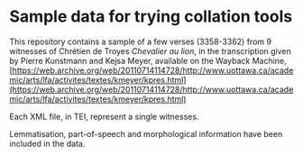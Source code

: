 # Sample data for trying collation tools

This repository contains a sample of a few verses (3358-3362) from 9 witnesses of 
Chrétien de Troyes _Chevalier au lion_, in the transcription given by Pierre Kunstmann and
Kejsa Meyer, available on the Wayback Machine, [https://web.archive.org/web/20110714114728/http://www.uottawa.ca/academic/arts/lfa/activites/textes/kmeyer/kpres.html](https://web.archive.org/web/20110714114728/http://www.uottawa.ca/academic/arts/lfa/activites/textes/kmeyer/kpres.html)

Each XML file, in TEI, represent a single witnesses.

Lemmatisation, part-of-speech and morphological information have been included
in the data.
